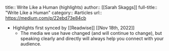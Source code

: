 title:: Write Like a Human (highlights)
author:: [[Sarah Skaggs]]
full-title:: "Write Like a Human"
category:: #articles
url:: https://medium.com/p/22ebd73e84cb

- Highlights first synced by [[Readwise]] [[Nov 18th, 2022]]
	- The media we use have changed (and will continue to change), but speaking clearly and directly will always help you connect with your audience.